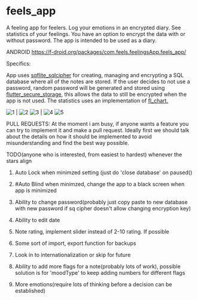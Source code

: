# feels_app

A feeling app for feelers. Log your emotions in an encrypted diary. See statistics of your feelings. You have an option to encrypt the data with or without password. The app is intended to be used as a diary.

ANDROID https://f-droid.org/packages/com.feels.feelingsApp.feels_app/

Specifics:

App uses [sqflite_sqlcipher](https://pub.dev/packages/sqflite_sqlcipher) for creating, managing and encrypting a SQL database where all of the notes are stored. If the user decides to not use a password, random password will be generated and stored using [flutter_secure_storage](https://pub.dev/packages/flutter_secure_storage), this allows the data to still be encrypted when the app is not used. The statistics uses an implementation of [fl_chart. ](https://pub.dev/packages/fl_chart)


![1](https://github.com/seras42/feels_app/assets/109229384/c3d3f7ad-7439-4706-8414-7a411a1c589c) | ![2](https://github.com/seras42/feels_app/assets/109229384/3254f267-2e14-4f2d-bba3-e5f11bc640ac)
![3](https://github.com/seras42/feels_app/assets/109229384/428783c7-3df6-4b6f-8a1f-fe5b09ef0d63) | ![4](https://github.com/seras42/feels_app/assets/109229384/380bb6c9-2e12-4366-8fae-44e0c3c7ece0)
![5](https://github.com/seras42/feels_app/assets/109229384/2f5f209a-f627-43f3-ac36-a20bdf7a6443)


PULL REQUESTS:
At the moment i am busy, if anyone wants a feature you can try to implement it and make a pull request. Ideally first we should talk about the details on how it should be implemented to avoid misunderstanding and find the best way possible. 

TODO(anyone who is interested, from easiest to hardest) whenever the stars align

1. Auto Lock when minimzed setting (just do 'close database' on paused()

2. #Auto Blind when minimzed, change the app to a black screen when app is minimized

3. Ability to change password(probably just copy paste to new database with new password if sq cipher doesn't allow changing encryption key)

4. Ability to edit date

5. Note rating, implement slider instead of 2-10 rating. If possible

6. Some sort of import, export function for backups

7. Look in to internationalization or skip for future

8. Ability to add more flags for a note(probably lots of work), possible solution is for 'moodType' to keep adding numbers for different flags

9. More emotions(require lots of thinking before a decision can be established)

